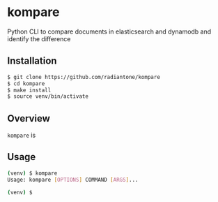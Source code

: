 # kompare
Python CLI to compare documents in elasticsearch and dynamodb and identify the difference

## Installation
```bash
$ git clone https://github.com/radiantone/kompare
$ cd kompare
$ make install
$ source venv/bin/activate
```
## Overview
`kompare` is 
## Usage

```bash
(venv) $ kompare
Usage: kompare [OPTIONS] COMMAND [ARGS]...

(venv) $ 

```
